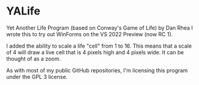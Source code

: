 # YALife

Yet Another Life Program (based on Conway's Game of Life) by Dan Rhea
I wrote this to try out WinForms on the VS 2022 Preview (now RC 1).

I added the ability to scale a life "cell" from 1 to 16. This means
that a scale of 4 will draw a live cell that is 4 pixels high and 4
pixels wide. It can be thought of as a zoom.

As with most of my public GitHub repositories, I'm licensing this
program under the GPL 3 license.
